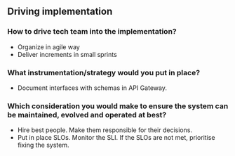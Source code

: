 ## Driving implementation

### How to drive tech team into the implementation?
- Organize in agile way
- Deliver increments in small sprints 

### What instrumentation/strategy would you put in place?
- Document interfaces with schemas in API Gateway.

### Which consideration you would make to ensure the system can be maintained, evolved and operated at best?
- Hire best people. Make them responsible for their decisions.
- Put in place SLOs. Monitor the SLI. If the SLOs are not met, prioritise fixing the system.
